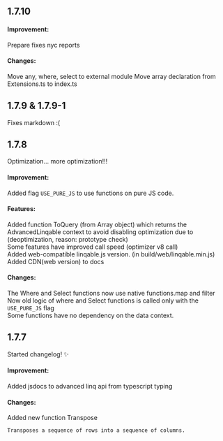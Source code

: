 
## 1.7.10

#### Improvement:
Prepare fixes nyc reports

#### Changes:

Move any, where, select to external module
Move array declaration from Extensions.ts to index.ts


## 1.7.9 & 1.7.9-1

Fixes markdown :(


## 1.7.8

Optimization... more optimization!!!


#### Improvement:
Added flag `USE_PURE_JS` to use functions on pure JS code.  

#### Features:
Added function ToQuery (from Array object) which returns the AdvancedLinqable context to avoid disabling optimization due to (deoptimization, reason: prototype check)  
Some features have improved call speed (optimizer v8 call)  
Added web-compatible linqable.js version. (in build/web/linqable.min.js)    
Added CDN(web version) to docs   

#### Changes:
The Where and Select functions now use native functions.map and filter  
Now old logic of where and Select functions is called only with the `USE_PURE_JS` flag  
Some functions have no dependency on the data context.  


## 1.7.7

Started changelog! ✨


#### Improvement:
Added jsdocs to advanced linq api from typescript typing

#### Changes:
Added new function Transpose
```
Transposes a sequence of rows into a sequence of columns.
```